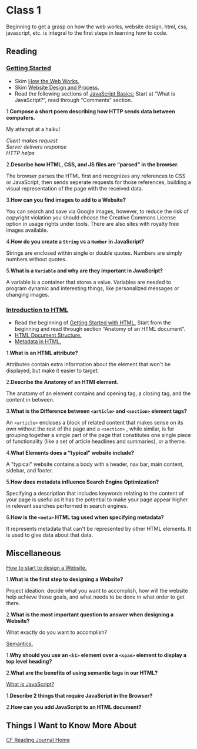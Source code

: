# Class 1

Beginning to get a grasp on how the web works, website design, html, css, javascript, etc. is integral to the first steps in learning how to code.

## Reading

### [Getting Started](https://developer.mozilla.org/en-US/docs/Learn/Getting_started_with_the_web)

* Skim [How the Web Works.](https://developer.mozilla.org/en-US/docs/Learn/Getting_started_with_the_web/How_the_Web_works)
* Skim [Website Design and Process.](https://developer.mozilla.org/en-US/docs/Learn/Getting_started_with_the_web/What_will_your_website_look_like)
* Read the following sections of [JavaScript Basics:](https://developer.mozilla.org/en-US/docs/Learn/Getting_started_with_the_web/JavaScript_basics) Start at “What is JavaScript?”, read through “Comments” section.

1.**Compose a short poem describing how HTTP sends data between computers.**

My attempt at a haiku!

*Client makes request  
Server delivers response  
HTTP helps*

2.**Describe how HTML, CSS, and JS files are “parsed” in the browser.**

The browser parses the HTML first and recognizes any references to CSS or JavaScript, then sends seperate requests for those references, building a visual representation of the page with the received data.

3.**How can you find images to add to a Website?**

You can search and save via Google images, however, to reduce the risk of copyright violation you should choose the Creative Commons License option in usage rights under tools. There are also sites with royalty free images available.

4.**How do you create a `String` vs a `Number` in JavaScript?**

Strings are enclosed within single or double quotes. Numbers are simply numbers without quotes.

5.**What is a `Variable` and why are they important in JavaScript?**

A variable is a container that stores a value. Variables are needed to program dynamic and interesting things, like personalized messages or changing images.

### [Introduction to HTML](https://developer.mozilla.org/en-US/docs/Learn/HTML/Introduction_to_HTML)

* Read the beginning of [Getting Started with HTML.](https://developer.mozilla.org/en-US/docs/Learn/HTML/Introduction_to_HTML/Getting_started) Start from the beginning and read through section “Anatomy of an HTML document”.
* [HTML Document Structure.](https://developer.mozilla.org/en-US/docs/Learn/HTML/Introduction_to_HTML/Document_and_website_structure)
* [Metadata in HTML.](https://developer.mozilla.org/en-US/docs/Learn/HTML/Introduction_to_HTML/The_head_metadata_in_HTML)

1.**What is an HTML attribute?**

Attributes contain extra information about the element that won't be displayed, but make it easier to target.

2.**Describe the Anatomy of an HTMl element.**

The anatomy of an element contains and opening tag, a closing tag, and the content in between.

3.**What is the Difference between `<article>` and `<section>` element tags?**

An `<article>` encloses a block of related content that makes sense on its own without the rest of the page and a `<section>` , while similar, is for grouping together a single part of the page that constitutes one single piece of functionality (like a set of article headlines and summaries), or a theme.

4.**What Elements does a “typical” website include?**

A "typical" website contains a body with a header, nav bar, main content, sidebar, and footer.

5.**How does metadata influence Search Engine Optimization?**

Specifying a description that includes keywords relating to the content of your page is useful as it has the potential to make your page appear higher in relevant searches performed in search engines.

6.**How is the `<meta>` HTML tag used when specifying metadata?**

It represents metadata that can't be represented by other HTML elements. It is used to give data about that data.

## Miscellaneous

[How to start to design a Website.](https://developer.mozilla.org/en-US/docs/Learn/Common_questions/Design_and_accessibility/Thinking_before_coding)

1.**What is the first step to designing a Website?**

Project ideation: decide what you want to accomplish, how will the website help achieve those goals, and what needs to be done in what order to get there.

2.**What is the most important question to answer when designing a Website?**

What exactly do you want to accomplish?

[Semantics.](https://developer.mozilla.org/en-US/docs/Glossary/Semantics)

1.**Why should you use an `<h1>` element over a `<span>` element to display a top level heading?**

2.**What are the benefits of using semantic tags in our HTML?**

[What is JavaScript?](https://developer.mozilla.org/en-US/docs/Learn/JavaScript/First_steps/What_is_JavaScript)

1.**Describe 2 things that require JavaScript in the Browser?**

2.**How can you add JavaScript to an HTML document?**

## Things I Want to Know More About

[CF Reading Journal Home](../README.md)
